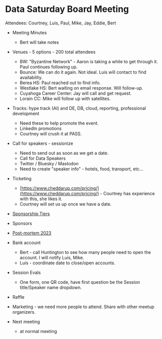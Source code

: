 # Data Saturday Board Meeting
Attendees: Courtney, Luis, Paul, Mike, Jay, Eddie, Bert
  - Meeting Minutes
    - Bert will take notes
  - Venues - 5 options - 200 total attendees
    - BW: "Byzantine Network" - Aaron is taking a while to get through it. Paul continues following up.
    - Bounce: We can do it again. Not ideal. Luis will contact to find availability.
    - Berea HS: Paul reached out to find info.
    - Westlake HS: Bert waiting on email response. Will follow-up. 
    - Cuyahoga Career Center: Jay will call and get request.
    - Lorain CC: Mike will follow up with satellites.
  - Tracks: hype track (AI) and DE, DB, cloud, reporting, professional development
    - Need these to help promote the event.
    - LinkedIn promotions
    - Courtney will crush it at PASS.
  - Call for speakers - sessionize
    - Need to send out as soon as we get a date.
    - Call for Data Speakers
    - Twitter / Bluesky / Mastodon
    - Need to create "speaker info" - hotels, food, transport, etc...
  - Ticketing
    - [https://www.cheddarup.com/pricing/](https://www.cheddarup.com/pricing/) - Courtney has experience with this, she likes it.
    - Courtney will set us up once we have a date.
  - [Sponsorship Tiers](https://sqlsaturday.com/2023-07-15-sqlsaturday1058/#sponsorship)
  - Sponsors
  - [Post-mortem 2023](https://github.com/OhioNorthDatabaseTraining/Admin/blob/main/SQL%20Saturday/2023%20Postmortem.md)
  - Bank account
    -  Bert - call Huntington to see how many people need to open the account. I will notify Luis, Mike.
    -  Luis - coordinate date to close/open accounts.
  
  - Session Evals
    - One form, one QR code, have first question be the Session title/Speaker name dropdown.
  - Raffle
  - Marketing - we need more people to attend. Share with other meetup organizers.
  - Next meeting
    - at normal meeting



